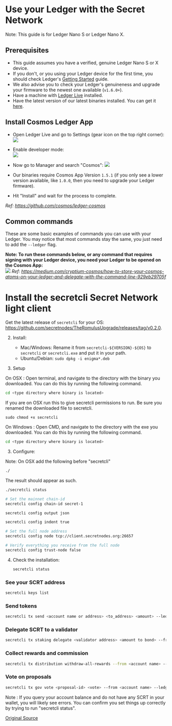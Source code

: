 # Use your Ledger with the Secret Network

Note: This guide is for Ledger Nano S or Ledger Nano X.

## Prerequisites

- This guide assumes you have a verified, genuine Ledger Nano S or X device.
- If you don't, or you using your Ledger device for the first time, you should check Ledger's [Getting Started](https://support.ledger.com/hc/en-us/sections/360001415213-Getting-started) guide.
- We also advise you to check your Ledger's genuineness and upgrade your firmware to the newest one available (`v1.6.0+`).
- Have a machine with [Ledger Live](https://www.ledger.com/ledger-live) installed.
- Have the latest version of our latest binaries installed. You can get it [here](https://github.com/enigmampc/EnigmaBlockchain/releases/tag/v0.0.3).

## Install Cosmos Ledger App

- Open Ledger Live and go to Settings (gear icon on the top right corner):
  ![](https://raw.githubusercontent.com/cosmos/ledger-cosmos/master/docs/img/cosmos_app1.png)

- Enable developer mode:  
  ![](https://raw.githubusercontent.com/cosmos/ledger-cosmos/master/docs/img/cosmos_app2.png)

- Now go to Manager and search "Cosmos":
  ![](https://raw.githubusercontent.com/cosmos/ledger-cosmos/master/docs/img/cosmos_app3.png)

- Our binaries require Cosmos App Version `1.5.1` (if you only see a lower version available, like `1.0.0`, then you need to upgrade your Ledger firmware).

- Hit "Install" and wait for the process to complete.

_Ref: https://github.com/cosmos/ledger-cosmos_

## Common commands

These are some basic examples of commands you can use with your Ledger. You may notice that most commands stay the same, you just need to add the `--ledger` flag.

**Note: To run these commands below, or any command that requires signing with your Ledger device, you need your Ledger to be opened on the Cosmos App:**  
![](https://miro.medium.com/max/1536/1*Xfi5_ScAiFn6rr9YBjgFFw.jpeg)
_Ref: https://medium.com/cryptium-cosmos/how-to-store-your-cosmos-atoms-on-your-ledger-and-delegate-with-the-command-line-929eb29705f_

# Install the secretcli Secret Network light client

Get the latest release of `secretcli` for your OS: https://github.com/secretnodes/TheRomulusUpgrade/releases/tag/v0.2.0.

2) Install:

   - Mac/Windows: Rename it from `secretcli-${VERSION}-${OS}` to `secretcli` or `secretcli.exe` and put it in your path.
   - Ubuntu/Debian: `sudo dpkg -i enigma*.deb`

2) Setup

On OSX : Open terminal, and navigate to the directory with the binary you downloaded. You can do this by running the following command.

```bash
cd <type directory where binary is located>
```

If you are on OSX run this to give secretcli permissions to run. Be sure you renamed the downloaded file to secretcli.
```
sudo chmod +x secretcli
```

On Windows : Open CMD, and navigate to the directory with the exe you downloaded. You can do this by running the following command.

```bash
cd <type directory where binary is located>
```

3) Configure:

Note: On OSX add the following before "secretcli"

```bash
./
```

The result should appear as such.

```bash
./secretcli status
```

   ```bash
   # Set the mainnet chain-id
   secretcli config chain-id secret-1
   ```

   ```bash
   secretcli config output json
   ```

   ```bash
   secretcli config indent true
   ```

   ```bash
   # Set the full node address
   secretcli config node tcp://client.secretnodes.org:26657
   ```

   ```bash
   # Verify everything you receive from the full node
   secretcli config trust-node false
   ```

4) Check the installation:

   ```bash
   secretcli status
   ```


### See your SCRT address

```bash
secretcli keys list
```

### Send tokens

```bash
secretcli tx send <account name or address> <to_address> <amount> --ledger
```

### Delegate SCRT to a validator

```bash
secretcli tx staking delegate <validator address> <amount to bond> --from <account key> --gas auto --gas-prices <gasPrice> --ledger
```

### Collect rewards and commission

```bash
secretcli tx distribution withdraw-all-rewards --from <account name> --gas auto --commission --ledger
```

### Vote on proposals

```bash
secretcli tx gov vote <proposal-id> <vote> --from <account name> --ledger
```

Note : If you query your account balance and do not have any SCRT in your wallet, you will likely see errors. You can confirm you set things up correctly by trying to run "secretcli status".

[Original Source](https://github.com/enigmampc/EnigmaBlockchain/blob/master/docs/ledger-nano-s.md)